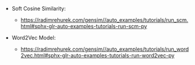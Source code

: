 - Soft Cosine Similarity:
	- https://radimrehurek.com/gensim//auto_examples/tutorials/run_scm.html#sphx-glr-auto-examples-tutorials-run-scm-py

- Word2Vec Model:
	- https://radimrehurek.com/gensim//auto_examples/tutorials/run_word2vec.html#sphx-glr-auto-examples-tutorials-run-word2vec-py